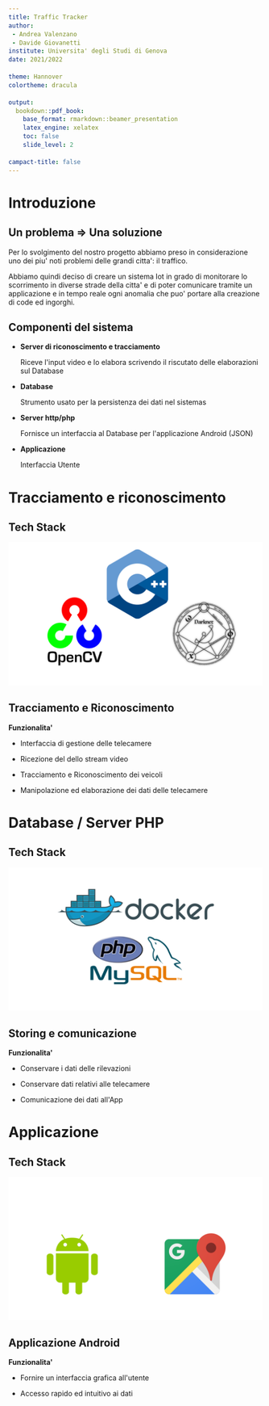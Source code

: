 ```yaml
---
title: Traffic Tracker
author: 
 - Andrea Valenzano
 - Davide Giovanetti
institute: Universita' degli Studi di Genova
date: 2021/2022

theme: Hannover
colortheme: dracula

output:
  bookdown::pdf_book:
    base_format: rmarkdown::beamer_presentation
    latex_engine: xelatex
    toc: false
    slide_level: 2

campact-title: false
---
```


# Introduzione

## Un problema $\Rightarrow$ Una soluzione
Per lo svolgimento del nostro progetto abbiamo preso in considerazione uno dei piu' noti problemi delle grandi citta': il traffico. 

Abbiamo quindi deciso di creare un sistema Iot in grado di monitorare lo scorrimento in diverse strade della citta' e di poter comunicare tramite un applicazione e in tempo reale ogni anomalia che puo' portare alla creazione di code ed ingorghi.

## Componenti del sistema
 - **Server di riconoscimento e tracciamento**

    Riceve l'input video e lo elabora scrivendo il riscutato delle elaborazioni sul Database
 - **Database**

    Strumento usato per la persistenza dei dati nel sistemas
 - **Server http/php** 

    Fornisce un interfaccia al Database per l'applicazione Android (JSON)
 - **Applicazione** 

    Interfaccia Utente

# Tracciamento e riconoscimento

## Tech Stack

![](tracker.png)

## Tracciamento e Riconoscimento

**Funzionalita'**

 - Interfaccia di gestione delle telecamere

 - Ricezione del dello stream video

 - Tracciamento e Riconoscimento dei veicoli

 - Manipolazione ed elaborazione dei dati delle telecamere

# Database / Server PHP

## Tech Stack

![](server.png)

## Storing e comunicazione

**Funzionalita'**

 - Conservare i dati delle rilevazioni

 - Conservare dati relativi alle telecamere

 - Comunicazione dei dati all'App

# Applicazione

## Tech Stack

![](app.png)

## Applicazione Android

**Funzionalita'**

 - Fornire un interfaccia grafica all'utente

 - Accesso rapido ed intuitivo ai dati